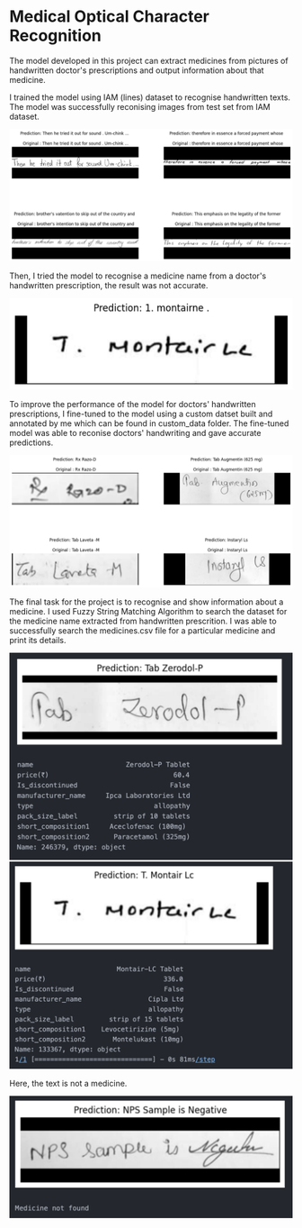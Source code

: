 # Medical Optical Character Recognition
The model developed in this project can extract medicines from pictures of handwritten doctor's prescriptions and output information about that medicine.

I trained the model using IAM (lines) dataset to recognise handwritten texts. The model was successfully reconising images from test set from IAM dataset.

![Output1](images/output1.png)  

Then, I tried the model to recognise a medicine name from a doctor's handwritten prescription, the result was not accurate.

![Output2](images/output2.png)

To improve the performance of the model for doctors' handwritten prescriptions, I fine-tuned to the model using a custom datset built and annotated by me which can be found in custom_data folder. The fine-tuned model was able to reconise doctors' handwriting and gave accurate predictions.

![Output3](images/output3.png)

The final task for the project is to recognise and show information about a medicine. I used Fuzzy String Matching Algorithm to search the dataset for the medicine name extracted from handwritten prescrition. I was able to successfully search the medicines.csv file for a particular medicine and print its details.

![output4](images/output4.png)
![output5](images/output5.png)

Here, the text is not a medicine.

![output6](images/output6.png)
